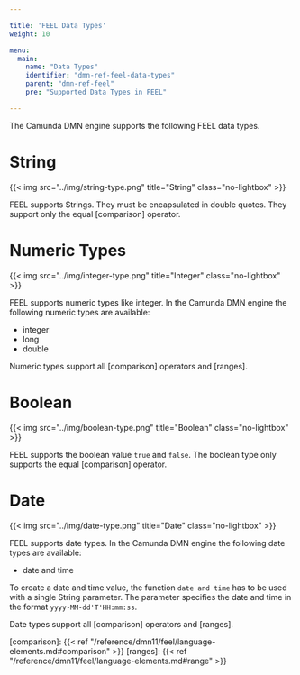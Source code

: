 ```yaml
---

title: 'FEEL Data Types'
weight: 10

menu:
  main:
    name: "Data Types"
    identifier: "dmn-ref-feel-data-types"
    parent: "dmn-ref-feel"
    pre: "Supported Data Types in FEEL"

---
```


The Camunda DMN engine supports the following FEEL data types.

# String

{{< img src="../img/string-type.png" title="String" class="no-lightbox" >}}

FEEL supports Strings. They must be encapsulated in double quotes. They
support only the equal [comparison] operator.

# Numeric Types

{{< img src="../img/integer-type.png" title="Integer" class="no-lightbox" >}}

FEEL supports numeric types like integer. In the Camunda DMN engine the
following numeric types are available:

- integer
- long
- double

Numeric types support all [comparison] operators and [ranges].

# Boolean

{{< img src="../img/boolean-type.png" title="Boolean" class="no-lightbox" >}}

FEEL supports the boolean value `true` and `false`. The boolean type only
supports the equal [comparison] operator.

# Date

{{< img src="../img/date-type.png" title="Date" class="no-lightbox" >}}

FEEL supports date types. In the Camunda DMN engine the following date types
are available:

- date and time

To create a date and time value, the function `date and time` has to be used
with a single String parameter. The parameter specifies the date and time in
the format `yyyy-MM-dd'T'HH:mm:ss`.

Date types support all [comparison] operators and [ranges].


[comparison]: {{< ref "/reference/dmn11/feel/language-elements.md#comparison" >}}
[ranges]: {{< ref "/reference/dmn11/feel/language-elements.md#range" >}}
